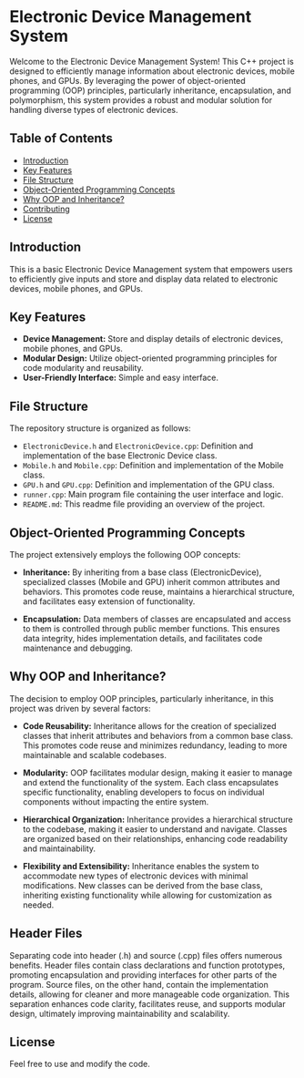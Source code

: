 # Electronic Device Management System

Welcome to the Electronic Device Management System! This C++ project is designed to efficiently manage information about electronic devices, mobile phones, and GPUs. By leveraging the power of object-oriented programming (OOP) principles, particularly inheritance, encapsulation, and polymorphism, this system provides a robust and modular solution for handling diverse types of electronic devices.

## Table of Contents
- [Introduction](#introduction)
- [Key Features](#key-features)
- [File Structure](#file-structure)
- [Object-Oriented Programming Concepts](#object-oriented-programming-concepts)
- [Why OOP and Inheritance?](#why-oop-and-inheritance)
- [Contributing](#contributing)
- [License](#license)

## Introduction

This is a basic Electronic Device Management system that empowers users to efficiently give inputs and store and display data related to electronic devices, mobile phones, and GPUs. 
## Key Features

- **Device Management:** Store and display details of electronic devices, mobile phones, and GPUs.
- **Modular Design:** Utilize object-oriented programming principles for code modularity and reusability.
- **User-Friendly Interface:** Simple and easy interface.

## File Structure

The repository structure is organized as follows:

- `ElectronicDevice.h` and `ElectronicDevice.cpp`: Definition and implementation of the base Electronic Device class.
- `Mobile.h` and `Mobile.cpp`: Definition and implementation of the Mobile class.
- `GPU.h` and `GPU.cpp`: Definition and implementation of the GPU class.
- `runner.cpp`: Main program file containing the user interface and logic.
- `README.md`: This readme file providing an overview of the project.

## Object-Oriented Programming Concepts

The project extensively employs the following OOP concepts:

- **Inheritance:** By inheriting from a base class (ElectronicDevice), specialized classes (Mobile and GPU) inherit common attributes and behaviors. This promotes code reuse, maintains a hierarchical structure, and facilitates easy extension of functionality.

- **Encapsulation:** Data members of classes are encapsulated and access to them is controlled through public member functions. This ensures data integrity, hides implementation details, and facilitates code maintenance and debugging.


## Why OOP and Inheritance?

The decision to employ OOP principles, particularly inheritance, in this project was driven by several factors:

- **Code Reusability:** Inheritance allows for the creation of specialized classes that inherit attributes and behaviors from a common base class. This promotes code reuse and minimizes redundancy, leading to more maintainable and scalable codebases.

- **Modularity:** OOP facilitates modular design, making it easier to manage and extend the functionality of the system. Each class encapsulates specific functionality, enabling developers to focus on individual components without impacting the entire system.

- **Hierarchical Organization:** Inheritance provides a hierarchical structure to the codebase, making it easier to understand and navigate. Classes are organized based on their relationships, enhancing code readability and maintainability.

- **Flexibility and Extensibility:** Inheritance enables the system to accommodate new types of electronic devices with minimal modifications. New classes can be derived from the base class, inheriting existing functionality while allowing for customization as needed.

## Header Files
Separating code into header (.h) and source (.cpp) files offers numerous benefits. Header files contain class declarations and function prototypes, promoting encapsulation and providing interfaces for other parts of the program. Source files, on the other hand, contain the implementation details, allowing for cleaner and more manageable code organization. This separation enhances code clarity, facilitates reuse, and supports modular design, ultimately improving maintainability and scalability.

## License

 Feel free to use and modify the code.
